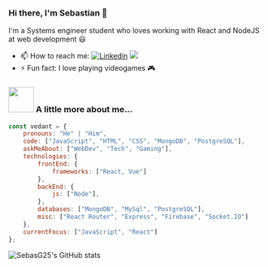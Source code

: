 ### Hi there, I'm Sebastian 👋

I'm a Systems engineer student who loves working with React and NodeJS at web development 😃

- 📫 How to reach me: [![Linkedin](https://img.shields.io/badge/LinkedIn-0077B5?style=for-the-badge&logo=linkedin&logoColor=white)](https://www.linkedin.com/in/sebastianguzmanagudelo) 
<a href="mailto:sebastian.guzman200225@gmail.com"><img src="https://img.shields.io/badge/Gmail-D14836?style=for-the-badge&logo=gmail&logoColor=white"></a>
- ⚡ Fun fact: I love playing videogames 🎮

### <img src="https://media.giphy.com/media/VgCDAzcKvsR6OM0uWg/giphy.gif" width="50"> A little more about me...  

```javascript
const vedant = {
    pronouns: "He" | "Him",
    code: ["JavaScript", "HTML", "CSS", "MongoDB", "PostgreSQL"],
    askMeAbout: ["WebDev", "Tech", "Gaming"],
    technologies: {
        frontEnd: {
            frameworks: ["React, Vue"]
        },
        backEnd: {
            js: ["Node"],
        },
        databases: ["MongoDB", "MySql", "PostgreSQL"],
        misc: ["React Router", "Express", "Firebase", "Socket.IO"]
    },
    currentFocus: ["JavaScript", "React"]
};
```

<!--
**SebasG25/SebasG25** is a ✨ _special_ ✨ repository because its `README.md` (this file) appears on your GitHub profile.

Here are some ideas to get you started:

- 🔭 I’m currently working on ...
- 🌱 I’m currently learning ...
- 👯 I’m looking to collaborate on ...
- 🤔 I’m looking for help with ...
- 💬 Ask me about ...

- 😄 Pronouns: ...

-->

![SebasG25's GitHub stats](https://github-readme-stats.vercel.app/api?username=sebasg25&show_icons=true&theme=dracula)
